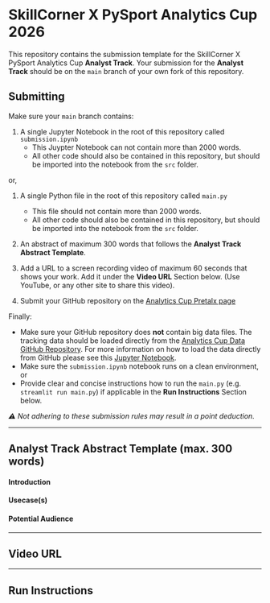 # SkillCorner X PySport Analytics Cup 2026
This repository contains the submission template for the SkillCorner X PySport Analytics Cup **Analyst Track**. 
Your submission for the **Analyst Track** should be on the `main` branch of your own fork of this repository.

## Submitting
Make sure your `main` branch contains:
1. A single Jupyter Notebook in the root of this repository called `submission.ipynb`
    - This Juypter Notebook can not contain more than 2000 words.
    - All other code should also be contained in this repository, but should be imported into the notebook from the `src` folder.


or,


1. A single Python file in the root of this repository called `main.py`
    - This file should not contain more than 2000 words.
    - All other code should also be contained in this repository, but should be imported into the notebook from the `src` folder.

2. An abstract of maximum 300 words that follows the **Analyst Track Abstract Template**.
3. Add a URL to a screen recording video of maximum 60 seconds that shows your work. Add it under the **Video URL** Section below. (Use YouTube, or any other site to share this video).
4. Submit your GitHub repository on the [Analytics Cup Pretalx page](https://pretalx.pysport.org)

Finally:
- Make sure your GitHub repository does **not** contain big data files. The tracking data should be loaded directly from the [Analytics Cup Data GitHub Repository](https://github.com/SkillCorner/opendata). For more information on how to load the data directly from GitHub please see this [Jupyter Notebook](https://github.com/SkillCorner/opendata/blob/master/resources/getting-started-skc-tracking-kloppy.ipynb).
- Make sure the `submission.ipynb` notebook runs on a clean environment, or
- Provide clear and concise instructions how to run the `main.py` (e.g. `streamlit run main.py`) if applicable in the **Run Instructions** Section below.

_⚠️ Not adhering to these submission rules may result in a point deduction._

---

## Analyst Track Abstract Template (max. 300 words)
#### Introduction

#### Usecase(s)

#### Potential Audience

---

## Video URL

---

## Run Instructions